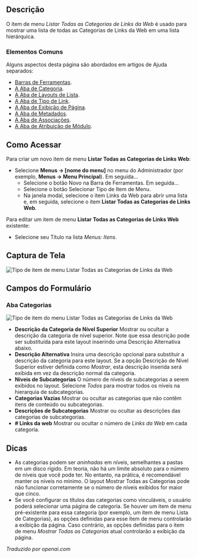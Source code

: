 <!-- Filename: Help4.x:Menus_Menu_Item_Weblink_Categories / Display title: Listar Todas as Categorias de Links da Web -->

## Descrição

O item de menu *Listar Todas as Categorias de Links da Web* é usado para mostrar uma lista de todas as Categorias de Links da Web em uma lista hierárquica.

### Elementos Comuns

Alguns aspectos desta página são abordados em artigos de Ajuda separados:

* [Barras de Ferramentas](jdocmanual?article=help/common-elements/toolbars).
* [A Aba de Categoria](jdocmanual?article=help/menu-items-common/menu-item-category).
* [A Aba de Layouts de Lista](jdocmanual?article=help/menu-items-common/menu-item-list-layouts).
* [A Aba de Tipo de Link](jdocmanual?article=help/menu-items-common/menu-item-link-type).
* [A Aba de Exibição de Página](jdocmanual?article=help/menu-items-common/menu-item-page-display).
* [A Aba de Metadados](jdocmanual?article=help/menu-items-common/menu-item-metadata).
* [A Aba de Associações](jdocmanual?article=help/common-elements/edit-associations).
* [A Aba de Atribuição de Módulo](jdocmanual?article=help/menu-items-common/menu-item-module-assignment).

## Como Acessar

Para criar um novo item de menu **Listar Todas as Categorias de Links Web**:

- Selecione **Menus → \[nome do menu\]** no menu do Administrador
  (por exemplo, **Menus → Menu Principal**). Em seguida...
  - Selecione o botão Novo na Barra de Ferramentas. Em seguida...
  - Selecione o botão Selecionar Tipo de Item de Menu.
  - Na janela modal, selecione o item Links da Web para abrir uma lista e, em seguida,
    selecione o item **Listar Todas as Categorias de Links Web**.

Para editar um item de menu **Listar Todas as Categorias de Links Web** existente:

- Selecione seu Título na lista *Menus: Itens*.

## Captura de Tela

![Tipo de item de menu Listar Todas as Categorias de Links da Web](../../../pt/images/menu-items/weblinks-list-all-web-link-categories-details-tab.png)

## Campos do Formulário

### Aba Categorias

![Tipo de item do menu Listar Todas as Categorias de Links da Web](../../../pt/images/menu-items/weblinks-list-all-web-link-categories-categories-tab.png)

- **Descrição da Categoria de Nível Superior** Mostrar ou ocultar a descrição da categoria de nível superior. Note que essa descrição pode ser substituída para este layout inserindo uma Descrição Alternativa abaixo.
- **Descrição Alternativa** Insira uma descrição opcional para substituir a descrição da categoria para este layout. Se a opção Descrição de Nível Superior estiver definida como *Mostrar*, esta descrição inserida será exibida em vez da descrição normal da categoria.
- **Níveis de Subcategorias** O número de níveis de subcategorias a serem exibidos no layout. Selecione *Todos* para mostrar todos os níveis na hierarquia de subcategorias.
- **Categorias Vazias** Mostrar ou ocultar as categorias que não contêm itens de conteúdo ou subcategorias.
- **Descrições de Subcategorias** Mostrar ou ocultar as descrições das categorias de subcategorias.
- **\# Links da web** Mostrar ou ocultar o número de *Links da Web* em cada categoria.

## Dicas

- As categorias podem ser *aninhadas* em níveis, semelhantes a pastas em um disco rígido. Em teoria, não há um limite absoluto para o número de níveis que você pode ter. No entanto, na prática, é recomendável manter os níveis no mínimo. O layout Mostrar Todas as Categorias pode não funcionar corretamente se o número de níveis exibidos for maior que cinco.
- Se você configurar os títulos das categorias como vinculáveis, o usuário poderá selecionar uma página de categoria. Se houver um item de menu pré-existente para essa categoria (por exemplo, um item de menu Lista de Categorias), as opções definidas para esse item de menu controlarão a exibição da página. Caso contrário, as opções definidas para o item de menu *Mostrar Todas as Categorias* atual controlarão a exibição da página.

*Traduzido por openai.com*


